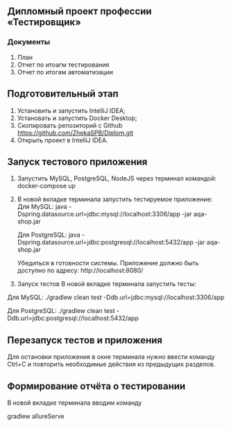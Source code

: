 ## Дипломный проект профессии «Тестировщик»

### Документы

1. План
2. Отчет по итоагм тестирования 
3. Отчет по итогам автоматизации 

## Подготовительный этап
1. Установить и запустить IntelliJ IDEA;
2. Установать и запустить Docker Desktop;
3. Скопировать репозиторий с Github https://github.com/ZhekaSPB/Diplom.git
4. Открыть проект в IntelliJ IDEA.

## Запуск тестового приложения
1. Запустить MySQL, PostgreSQL, NodeJS через терминал командой: 
    docker-compose up 

2. В новой вкладке терминала запустить тестируемое приложение:
   Для MySQL:
   java -Dspring.datasource.url=jdbc:mysql://localhost:3306/app -jar aqa-shop.jar
   
   Для PostgreSQL:
   java -Dspring.datasource.url=jdbc:postgresql://localhost:5432/app -jar aqa-shop.jar
  
   Убедиться в готовности системы. Приложение должно быть доступно по адресу:
   http://localhost:8080/
  
3. Запуск тестов
   В новой вкладке терминала запустить тесты:

Для MySQL:
./gradlew clean test -Ddb.url=jdbc:mysql://localhost:3306/app

Для PostgreSQL:
./gradlew clean test -Ddb.url=jdbc:postgresql://localhost:5432/app

## Перезапуск тестов и приложения
Для остановки приложения в окне терминала нужно ввести команду Ctrl+С и повторить необходимые действия из предыдущих разделов.

## Формирование отчёта о тестировании
В новой вкладке терминала вводим команду

gradlew allureServe



